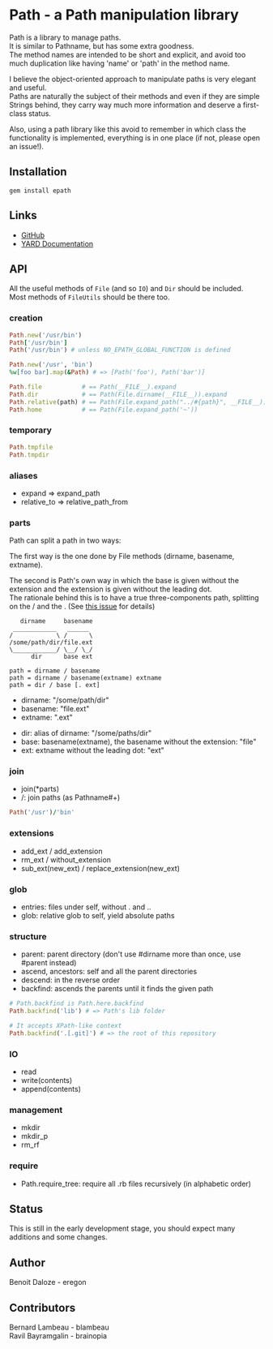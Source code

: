 # Path - a Path manipulation library

Path is a library to manage paths.  
It is similar to Pathname, but has some extra goodness.  
The method names are intended to be short and explicit, and avoid too much duplication like having 'name' or 'path' in the method name.

I believe the object-oriented approach to manipulate paths is very elegant and useful.  
Paths are naturally the subject of their methods and even if they are simple Strings behind, they carry way much more information and deserve a first-class status.

Also, using a path library like this avoid to remember in which class the functionality is implemented, everything is in one place (if not, please open an issue!).

## Installation

    gem install epath

## Links

* [GitHub](https://github.com/eregon/epath)
* [YARD Documentation](http://rubydoc.info/github/eregon/epath/master/file/README.md)

## API

All the useful methods of `File` (and so `IO`) and `Dir` should be included.  
Most methods of `FileUtils` should be there too.

### creation

``` ruby
Path.new('/usr/bin')
Path['/usr/bin']
Path('/usr/bin') # unless NO_EPATH_GLOBAL_FUNCTION is defined

Path.new('/usr', 'bin')
%w[foo bar].map(&Path) # => [Path('foo'), Path('bar')]
```

``` ruby
Path.file           # == Path(__FILE__).expand
Path.dir            # == Path(File.dirname(__FILE__)).expand
Path.relative(path) # == Path(File.expand_path("../#{path}", __FILE__))
Path.home           # == Path(File.expand_path('~'))
```

### temporary

``` ruby
Path.tmpfile
Path.tmpdir
```

### aliases

* expand => expand\_path
* relative\_to => relative\_path\_from

### parts

Path can split a path in two ways:

The first way is the one done by File methods (dirname, basename, extname).  

The second is Path's own way in which the base is given without the extension and the extension is given without the leading dot.  
The rationale behind this is to have a true three-components path, splitting on the / and the . (See [this issue](https://github.com/eregon/epath/pull/8#issuecomment-3499030) for details)

       dirname     basename
     ____________   ______
    /            \ /      \
    /some/path/dir/file.ext
    \____________/ \__/ \_/
          dir      base ext

    path = dirname / basename
    path = dirname / basename(extname) extname
    path = dir / base [. ext]

* dirname: "/some/path/dir"
* basename: "file.ext"
* extname: ".ext"

<!-- -->

* dir: alias of dirname: "/some/paths/dir"
* base: basename(extname), the basename without the extension: "file"
* ext: extname without the leading dot: "ext"

<!-- -->

### join

* join(*parts)
* /: join paths (as Pathname#+)

```ruby
Path('/usr')/'bin'
```

### extensions

* add\_ext / add\_extension
* rm\_ext / without\_extension
* sub\_ext(new\_ext) / replace\_extension(new\_ext)

### glob

* entries: files under self, without . and ..
* glob: relative glob to self, yield absolute paths

### structure

* parent: parent directory (don't use #dirname more than once, use #parent instead)
* ascend, ancestors: self and all the parent directories
* descend: in the reverse order
* backfind: ascends the parents until it finds the given path

``` ruby
# Path.backfind is Path.here.backfind
Path.backfind('lib') # => Path's lib folder

# It accepts XPath-like context
Path.backfind('.[.git]') # => the root of this repository
```

### IO

* read
* write(contents)
* append(contents)

### management

* mkdir
* mkdir\_p
* rm\_rf

### require

* Path.require\_tree: require all .rb files recursively (in alphabetic order)

## Status

This is still in the early development stage, you should expect many additions and some changes.

## Author

Benoit Daloze - eregon

## Contributors

Bernard Lambeau - blambeau  
Ravil Bayramgalin - brainopia
